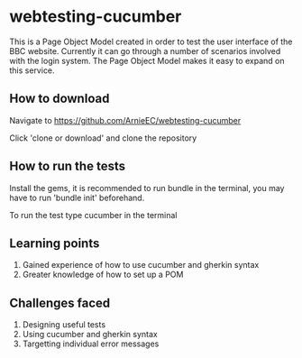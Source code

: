 # webtesting-cucumber
This is a Page Object Model created in order to test the user interface of the BBC website. Currently it can go through a number of scenarios involved with the login system. The Page Object Model makes it easy to expand on this service.

## How to download

Navigate to https://github.com/ArnieEC/webtesting-cucumber 

Click 'clone or download' and clone the repository

## How to run the tests

Install the gems, it is recommended to run bundle in the terminal, you may have to run 'bundle init' beforehand.

To run the test type cucumber in the terminal

## Learning points

1. Gained experience of how to use cucumber and gherkin syntax
2. Greater knowledge of how to set up a POM

## Challenges faced

1. Designing useful tests
2. Using cucumber and gherkin syntax
3. Targetting individual error messages